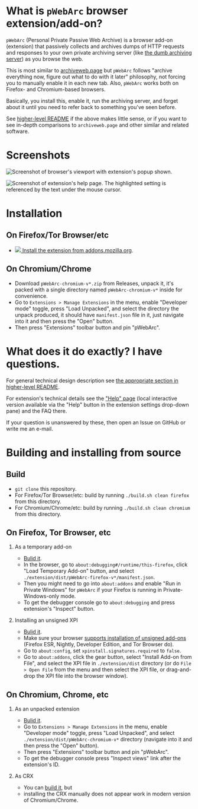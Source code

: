# What is `pWebArc` browser extension/add-on?

`pWebArc` (Personal Private Passive Web Archive) is a browser add-on (extension) that passively collects and archives dumps of HTTP requests and responses to your own private archiving server (like [the dumb archiving server](../dumb_server/)) as you browse the web.

This is most similar to [archiveweb.page](https://github.com/webrecorder/archiveweb.page) but `pWebArc` follows "archive everything now, figure out what to do with it later" philosophy, not forcing you to manually enable it in each new tab.
Also, `pWebArc` works both on Firefox- and Chromium-based browsers.

Basically, you install this, enable it, run the archiving server, and forget about it until you need to refer back to something you've seen before.

See [higher-level README](../README.md) if the above makes little sense, or if you want to see in-depth comparisons to `archiveweb.page` and other similar and related software.

# Screenshots

![Screenshot of browser's viewport with extension's popup shown.](https://oxij.org/asset/demo/software/pwebarc/extension-v1.7.0-popup.png)

![Screenshot of extension's help page. The highlighted setting is referenced by the text under the mouse cursor.](https://oxij.org/asset/demo/software/pwebarc/extension-v1.7.0-help-page.png)

# Installation

## <span id="install-firefox"/>On Firefox/Tor Browser/etc

- [![](https://oxij.org/asset/img/software/amo/get-the-addon-small.png) Install the extension from addons.mozilla.org](https://addons.mozilla.org/en-US/firefox/addon/pwebarc/).

## <span id="install-chromium"/>On Chromium/Chrome

- Download `pWebArc-chromium-v*.zip` from Releases, unpack it, it's packed with a single directory named `pWebArc-chromium-v*` inside for convenience.
- Go to `Extensions > Manage Extensions` in the menu, enable "Developer mode" toggle, press "Load Unpacked", and select the directory the unpack produced, it should have `manifest.json` file in it, just navigate into it and then press the "Open" button.
- Then press "Extensions" toolbar button and pin "pWebArc".

# What does it do exactly? I have questions.

For general technical design description see [the appropriate section in higher-level README](../README.md#technical).

For extension's technical details see the ["Help" page](./page/help.org) (local interactive version available via the "Help" button in the extension settings drop-down pane) and the FAQ there.

If your question is unanswered by these, then open an Issue on GitHub or write me an e-mail.

# Building and installing from source

## Build

- `git clone` this repository.
- For Firefox/Tor Browser/etc: build by running `./build.sh clean firefox` from this directory.
- For Chromium/Chrome/etc: build by running `./build.sh clean chromium` from this directory.

## <span id="build-firefox"/>On Firefox, Tor Browser, etc

1. As a temporary add-on

    - [Bulid it](#build).
    - In the browser, go to `about:debugging#/runtime/this-firefox`, click "Load Temporary Add-on" button, and select `./extension/dist/pWebArc-firefox-v*/manifest.json`.
    - Then you might need to go into `about:addons` and enable "Run in Private Windows" for `pWebArc` if your Firefox is running in Private-Windows-only mode.
    - To get the debugger console go to `about:debugging` and press extension's "Inspect" button.

2. Installing an unsigned XPI

    - [Bulid it](#build).
    - Make sure your browser [supports installation of unsigned add-ons](https://wiki.mozilla.org/Add-ons/Extension_Signing) (Firefox ESR, Nightly, Developer Edition, and Tor Browser do).
    - Go to `about:config`, set `xpinstall.signatures.required` to `false`.
    - Go to `about:addons`, click the gear button, select "Install Add-on from File", and select the XPI file in `./extension/dist` directory (or do `File > Open File` from the menu and then select the XPI file, or drag-and-drop the XPI file into the browser window).

## <span id="build-chromium"/>On Chromium, Chrome, etc

1.  As an unpacked extension

    - [Bulid it](#build).
    - Go to `Extensions > Manage Extensions` in the menu, enable "Developer mode" toggle, press "Load Unpacked", and select `./extension/dist/pWebArc-chromium-v*` directory (navigate into it and then press the "Open" button).
    - Then press "Extensions" toolbar button and pin "pWebArc".
    - To get the debugger console press "Inspect views" link after the extension's ID.

2.  As CRX

    - You can [build it](#build), but
    - installing the CRX manually does not appear work in modern version of Chromium/Chrome.
